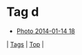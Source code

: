 <!--
title: Tag d
date: 2020-06-28T15:26:59.365Z
tags:
-->
# Tag d

 * [Photo 2014-01-14 18](73320847396.md)

| [Tags](tags.md) | [Top](index.md) |
